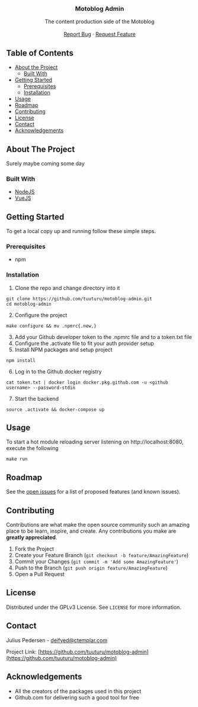<!--
*** Thanks for checking out this README Template. If you have a suggestion that would
*** make this better, please fork the repo and create a pull request or simply open
*** an issue with the tag "enhancement".
*** Thanks again! Now go create something AMAZING! :D
***
***
***
*** To avoid retyping too much info. Do a search and replace for the following:
*** github_username, repo, twitter_handle, email
-->





<!-- PROJECT SHIELDS -->
<!--
*** I'm using markdown "reference style" links for readability.
*** Reference links are enclosed in brackets [ ] instead of parentheses ( ).
*** See the bottom of this document for the declaration of the reference variables
*** for contributors-url, forks-url, etc. This is an optional, concise syntax you may use.
*** https://www.markdownguide.org/basic-syntax/#reference-style-links
-->

<!-- PROJECT LOGO -->
<br />
<p align="center">
  <h3 align="center">Motoblog Admin</h3>

  <p align="center">
    The content production side of the Motoblog
    <br />
    <br />
    <a href="https://github.com/tuuturu/motoblog-admin/issues">Report Bug</a>
    ·
    <a href="https://github.com/tuuturu/motoblog-admin/issues">Request Feature</a>
  </p>
</p>



<!-- TABLE OF CONTENTS -->
## Table of Contents

* [About the Project](#about-the-project)
  * [Built With](#built-with)
* [Getting Started](#getting-started)
  * [Prerequisites](#prerequisites)
  * [Installation](#installation)
* [Usage](#usage)
* [Roadmap](#roadmap)
* [Contributing](#contributing)
* [License](#license)
* [Contact](#contact)
* [Acknowledgements](#acknowledgements)



<!-- ABOUT THE PROJECT -->
## About The Project

Surely maybe coming some day

### Built With

* [NodeJS](https://nodejs.org/)
* [VueJS](https://vuejs.org/)


<!-- GETTING STARTED -->
## Getting Started

To get a local copy up and running follow these simple steps.

### Prerequisites

* npm

### Installation
 
1. Clone the repo and change directory into it
```shell script
git clone https://github.com/tuuturu/motoblog-admin.git
cd motoblog-admin
```
2. Configure the project
```shell script
make configure && mv .npmrc{.new,}
```
3. Add your Github developer token to the .npmrc file and to a token.txt file
4. Configure the .activate file to fit your auth provider setup
5. Install NPM packages and setup project
```shell script
npm install
```
6. Log in to the Github docker registry
```shell script
cat token.txt | docker login docker.pkg.github.com -u <github username> --password-stdin
```
7. Start the backend
```shell script
source .activate && docker-compose up
```



<!-- USAGE EXAMPLES -->
## Usage

To start a hot module reloading server listening on http://localhost:8080, execute the following
````shell script
make run
````



<!-- ROADMAP -->
## Roadmap

See the [open issues](https://github.com/tuuturu/motoblog-admin/issues) for a list of proposed features (and known issues).



<!-- CONTRIBUTING -->
## Contributing

Contributions are what make the open source community such an amazing place to be learn, inspire, and create. Any contributions you make are **greatly appreciated**.

1. Fork the Project
2. Create your Feature Branch (`git checkout -b feature/AmazingFeature`)
3. Commit your Changes (`git commit -m 'Add some AmazingFeature'`)
4. Push to the Branch (`git push origin feature/AmazingFeature`)
5. Open a Pull Request



<!-- LICENSE -->
## License

Distributed under the GPLv3 License. See `LICENSE` for more information.



<!-- CONTACT -->
## Contact

Julius Pedersen - deifyed@ctemplar.com

Project Link: [https://github.com/tuuturu/motoblog-admin](https://github.com/tuuturu/motoblog-admin)



<!-- ACKNOWLEDGEMENTS -->
## Acknowledgements

* All the creators of the packages used in this project
* Github.com for delivering such a good tool for free 
